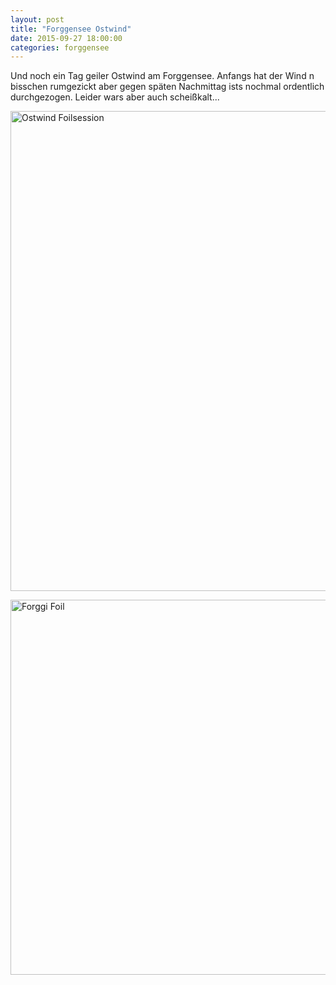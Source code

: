 ```yaml
---
layout: post
title: "Forggensee Ostwind"
date: 2015-09-27 18:00:00
categories: forggensee
---
```


Und noch ein Tag geiler Ostwind am Forggensee. Anfangs hat der Wind n bisschen rumgezickt aber gegen späten Nachmittag ists nochmal ordentlich durchgezogen. Leider wars aber auch scheißkalt...


<a data-flickr-embed="true"  href="https://www.flickr.com/photos/133510709@N07/21158279303/in/album-72157659136733206/" title="Ostwind Foilsession"><img src="https://farm1.staticflickr.com/746/21158279303_77bbc6c74a_n.jpg" width="1024" height="768" alt="Ostwind Foilsession"></a><!--more-->

<a data-flickr-embed="true"  href="https://www.flickr.com/photos/133510709@N07/albums/72157659136733206" title="Forggi Foil"><img src="https://farm1.staticflickr.com/576/21779360305_17c08bb76c_c.jpg" width="800" height="600" alt="Forggi Foil"></a>
